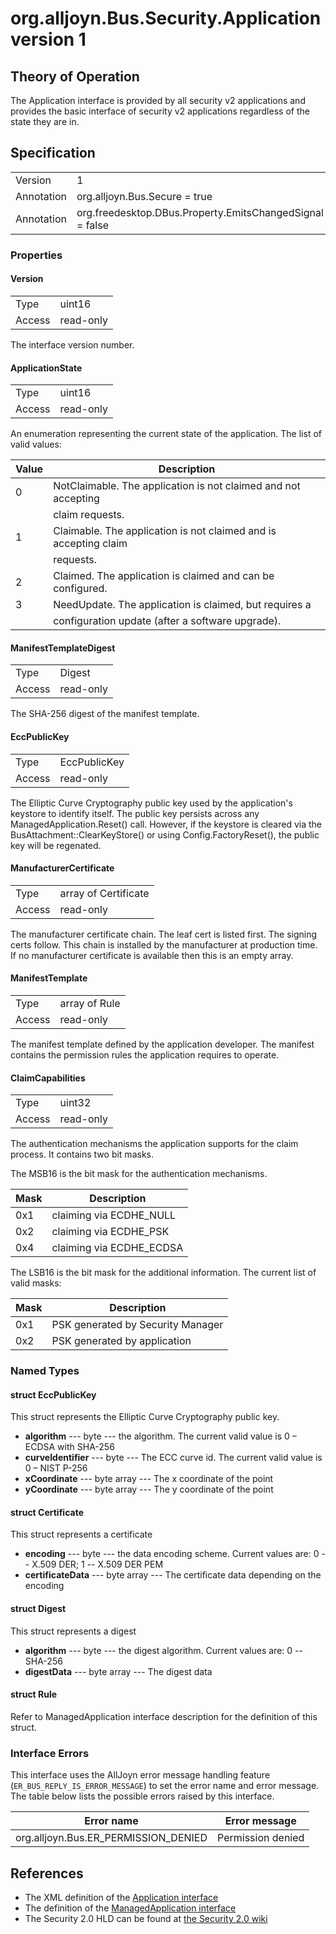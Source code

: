 # org.alljoyn.Bus.Security.Application version 1


## Theory of Operation

The Application interface is provided by all security v2 applications and
provides the basic interface of security v2 applications regardless of the state
they are in.

## Specification

|              |                                                          |
|--------------|----------------------------------------------------------|
| Version      | 1                                                        |
| Annotation   | org.alljoyn.Bus.Secure = true                            |
| Annotation   | org.freedesktop.DBus.Property.EmitsChangedSignal = false |

### Properties

#### Version

|            |                                                          |
|------------|----------------------------------------------------------|
| Type       | uint16                                                   |
| Access     | read-only                                                |

The interface version number.

#### ApplicationState

|            |                                                          |
|------------|----------------------------------------------------------|
| Type       | uint16                                                   |
| Access     | read-only                                                |

An enumeration representing the current state of the application.  The list of
valid values:

| Value | Description                                                       |
|-------|-------------------------------------------------------------------|
| 0     | NotClaimable.  The application is not claimed and not accepting   |
|       | claim requests.                                                   |
| 1     | Claimable.  The application is not claimed and is accepting claim |
|       | requests.                                                         |
| 2     | Claimed. The application is claimed and can be configured.        |
| 3     | NeedUpdate. The application is claimed, but requires a            |
|       | configuration update (after a software upgrade).                  |

#### ManifestTemplateDigest

|            |                                                          |
|------------|----------------------------------------------------------|
| Type       | Digest                                                   |
| Access     | read-only                                                |

The SHA-256 digest of the manifest template.

#### EccPublicKey

|            |                                                          |
|------------|----------------------------------------------------------|
| Type       | EccPublicKey                                             |
| Access     | read-only                                                |


The Elliptic Curve Cryptography public key used by the application's keystore
to identify itself. The public key persists across any
ManagedApplication.Reset() call.  However, if the keystore is cleared via the
BusAttachment::ClearKeyStore() or using Config.FactoryReset(), the public key
will be regenated.

#### ManufacturerCertificate

|            |                                                          |
|------------|----------------------------------------------------------|
| Type       | array of Certificate                                     |
| Access     | read-only                                                |

The manufacturer certificate chain. The leaf cert is listed first.  The signing
certs follow.  This chain is installed by the manufacturer at production time.
If no manufacturer certificate is available then this is an empty array.

#### ManifestTemplate

|            |                                                          |
|------------|----------------------------------------------------------|
| Type       | array of Rule                                            |
| Access     | read-only                                                |

The manifest template defined by the application developer.  The manifest
contains the permission rules the application requires to operate.

#### ClaimCapabilities

|            |                                                          |
|------------|----------------------------------------------------------|
| Type       | uint32                                                   |
| Access     | read-only                                                |

The authentication mechanisms the application supports for the claim process.
It contains two bit masks.

The MSB16 is the bit mask for the authentication mechanisms.

| Mask  | Description                                                   |
|-------|---------------------------------------------------------------|
| 0x1   | claiming via ECDHE_NULL                                       |
| 0x2   | claiming via ECDHE_PSK                                        |
| 0x4   | claiming via ECDHE_ECDSA                                      |

The LSB16 is the bit mask for the additional information.  The current list of
valid masks:

| Mask  | Description                                                   |
|-------|---------------------------------------------------------------|
| 0x1   | PSK generated by Security Manager                             |
| 0x2   | PSK generated by application                                  |

### Named Types

#### struct EccPublicKey

This struct represents the Elliptic Curve Cryptography public key.

  * **algorithm** --- byte --- the algorithm.  The current valid value is
0 – ECDSA with SHA-256
  * **curveIdentifier** --- byte --- The ECC curve id.  The current valid value is
0 – NIST P-256
  * **xCoordinate** --- byte array --- The x coordinate of the point
  * **yCoordinate** --- byte array --- The y coordinate of the point

#### struct Certificate

This struct represents a certificate
  * **encoding** --- byte --- the data encoding scheme.  Current values are:
0 -- X.509 DER; 1 -- X.509 DER PEM
  * **certificateData** --- byte array --- The certificate data depending on the
encoding

#### struct Digest

This struct represents a digest
  * **algorithm** --- byte --- the digest algorithm.  Current values are:
0 -- SHA-256
  * **digestData** --- byte array --- The digest data

#### struct Rule

Refer to ManagedApplication interface description for the definition of this struct.

### Interface Errors

This interface uses the AllJoyn error message handling feature
(`ER_BUS_REPLY_IS_ERROR_MESSAGE`) to set the error name and error message. The
table below lists the possible errors raised by this interface.

| Error name                             | Error message             |
|----------------------------------------|---------------------------|
| org.alljoyn.Bus.ER_PERMISSION_DENIED   | Permission denied         |

## References

  * The XML definition of the [Application interface](Application-v1.xml)
  * The definition of the [ManagedApplication interface](ManagedApplication-v1.md)
  * The Security 2.0 HLD can be found at [the Security 2.0 wiki](https://wiki.allseenalliance.org/core/security_enhancements)
